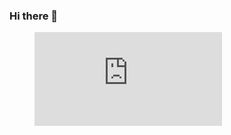 ### Hi there 👋

<!--
**k1ddarkn3ss/k1ddarkn3ss** is a ✨ _special_ ✨ repository because its `README.md` (this file) appears on your GitHub profile.

Here are some ideas to get you started:

 🔭 I’m currently working on a managment system for Poker games.
 🌱 I’m currently learning Security within devops.
 👯 I’m looking to collaborate on cyber security tool for researchers in threat intel.
 🤔 I’m looking for help with research and threat intel.
 💬 Ask me about Cyber Security
 📫 How to reach me: [Gitter](https://gitter.im/k1ddarkn3ss/community)
 ⚡ Fun fact: I and Harry Potter share the same Birthday! 
-->

<figure><embed src="https://wakatime.com/share/@42a20919-57a1-43ab-ab07-083bb6a32336/392f4ef3-5651-4cfe-bcb3-987ad0ac83df.svg"></embed></figure>
